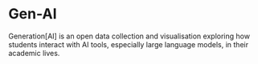 # Gen-AI
Generation[AI] is an open data collection and visualisation exploring how students interact with AI tools, especially large language models, in their academic lives. 
